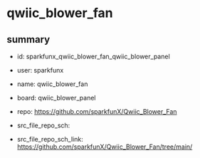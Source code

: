 # qwiic_blower_fan
 
## summary 
* id: sparkfunx_qwiic_blower_fan_qwiic_blower_panel
* user: sparkfunx
* name: qwiic_blower_fan
* board: qwiic_blower_panel
* repo: https://github.com/sparkfunX/Qwiic_Blower_Fan



* src_file_repo_sch: 
* src_file_repo_sch_link: https://github.com/sparkfunX/Qwiic_Blower_Fan/tree/main/




